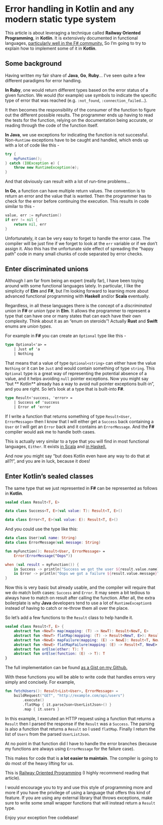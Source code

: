 ﻿# Error handling in Kotlin and any modern static type system

This article is about leveraging a technique called **Railway Oriented
Programming**, in **Kotlin**. It is extensively documented in functional
languages,
[particularly well in the F# community.](https://fsharpforfunandprofit.com/rop/)
So I’m going to try to explain how to implement some of it in **Kotlin**.

## Some background

Having written my fair share of **Java**, **Go**, **Ruby**… I’ve seen quite a
few different paradigms for error handling.

**In Ruby**, one would return different types based on the error status of a
given function. We would (for example) use symbols to indicate the specific type
of error that was reached (e.g. `:not_found`, `:connection_failed`…).

It then becomes the responsibility of the consumer of the function to figure out
the different possible results. The programmer ends up having to read the tests
for the function, relying on the documentation being accurate, or reading
through the code of the function itself.

**In Java**, we use exceptions for indicating the function is not successful.
Non-`Runtime` exceptions have to be caught and handled, which ends up with a lot
of code like this -

```java
try {
    myFunction();
} catch (IOException e) {
    throw new RuntimeException(e);
}
```

And that obviously can result with a lot of run-time problems…

**In Go**, a function can have multiple return values. The convention is to
return an error and the value that is wanted. Then the programmer has to check
for the error before continuing the execution. This results in code similar to
this -

```go
value, err := myFunction()
if err != nil {
    return nil, err
}
```

Unfortunately, it can be very easy to forget to handle the error case. The
compiler will be just fine if we forget to look at the `err` variable or if we
don’t assign it. Also this has the unfortunate side effect of spreading the
“happy path” code in many small chunks of code separated by error checks.

## Enter discriminated unions

Although I am far from being an expert (really far), I have been toying around
with some functional languages lately. In particular, I like the simplicity of
**Elm** and **F#**, but I’m looking forward to learning more about advanced
functional programming with **Haskell** and/or **Scala** eventually.

Regardless, in all these languages there is the concept of a *discriminated
union*
in **F#** or *union type* in **Elm**. It allows the programmer to represent a
type that can have one or many states that can each have their own complexity.
Think about it as an “enum on steroids”! Actually **Rust** and **Swift** enums
are *union types*.

For example in **F#** you can create an `Optional` type like this -

```fsharp
type Optional<'a> =
    | Just of 'a
    | Nothing
```

That means that a value of type `Optional<string>` can either have the value
`Nothing` or it can be `Just` and would contain something of type `string`. This
`Optional` type is a great way of representing the potential absence of a value,
and it helps avoiding `null` pointer exceptions. Now you might say “but **
Kotlin**
already has a way to avoid null pointer exceptions built-in”, and you are right.
So let’s look at a type that is built-into **F#**.

```fsharp
type Result<'success, 'error> =
    | Success of 'success
    | Error of 'error
```

If I write a function that returns something of
type `Result<User, ErrorMessage>`
then I know that I will either get a `Success` back containing a `User` or I
will get an `Error` back and it contains an `ErrorMessage`. And the **F#**
compiler would ask me to handle both cases.

This is actually very similar to a type that you will find in most functional
languages, `Either`. It
exists [in Scala](https://www.scala-lang.org/api/2.12.0/scala/util/Either.html)
and [in Haskell.](https://hackage.haskell.org/package/base-4.11.1.0/docs/Data-Either.html)

And now you might say “but does Kotlin even have any way to do that at all?!”,
and you are in luck, because it does!

## Enter Kotlin’s sealed classes

The same type that we just represented in **F#** can be represented as follows
in **Kotlin**.

```kotlin
sealed class Result<T, E>

data class Success<T, E>(val value: T): Result<T, E>()

data class Error<T, E>(val value: E): Result<T, E>()
```

And you could use the type like this:

```kotlin
data class User(val name: String)
data class ErrorMessage(val message: String)

fun myFunction(): Result<User, ErrorMessage> =
    Error(ErrorMessage("Oops"))

when (val result = myFunction()) {
    is Success -> println("Success we got the user ${result.value.name}")
    is Error -> println("Oops we got a failure ${result.value.message}")
}
```

Now this is very basic but already usable, and the compiler will require that we
do match both cases: `Success` and `Error`. It may seem a bit tedious to always
have to match on result after calling the function. After all, the extra
boilerplate is why **Java** developers tend to use a lot of `RuntimeException`s
instead of having to catch or re-throw them all over the place.

So let’s add a few functions to the `Result` class to help handle it.

```kotlin
sealed class Result<T, E> {
    abstract fun <NewT> map(mapping: (T) -> NewT): Result<NewT, E>
    abstract fun <NewT> flatMap(mapping: (T) -> Result<NewT, E>): Result<NewT, E>
    abstract fun <NewE> mapFailure(mapping: (E) -> NewE): Result<T, NewE>
    abstract fun <NewE> flatMapFailure(mapping: (E) -> Result<T, NewE>): Result<T, NewE>
    abstract fun orElse(other: T): T
    abstract fun orElse(function: (E) -> T): T
}
```

The full implementation can be found
[as a Gist on my Github.](https://gist.github.com/dam5s/7fad877656fa891640c115688dbe0f5a)

With these functions you will be able to write code that handles errors very
simply and concisely. For example,

```kotlin
fun fetchUsers(): Result<List<User>, ErrorMessage> =
    buildRequest("GET", "http://example.com/api/users")
        .execute()
        .flatMap { it.parseJson<UserListJson>() }
        .map { it.users }
```

In this example, I executed an HTTP request using a function that returns a
`Result` then I parsed the response if the `Result` was a `Success`. The parsing
is also a function that returns a `Result` so I used `flatMap`. Finally I return
the list of `Users` from the parsed `UserListJson`.

At no point in that function did I have to handle the error branches (because my
functions are always using `ErrorMessage` for the failure case).

This makes for code that is **a lot easier to maintain**. The compiler is going
to do most of the heavy lifting for us.

This is [Railway Oriented Programming](https://fsharpforfunandprofit.com/rop/)
(I highly recommend reading that article).

I would encourage you to try and use this style of programming more and more if
you have the privilege of using a language that offers this kind of feature. If
you are using any external library that throws exceptions, make sure to write
some small wrapper functions that will instead return a `Result` type.

Enjoy your exception free codebase!
